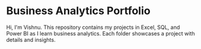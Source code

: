 # Business Analytics Portfolio
Hi, I'm Vishnu. This repository contains my projects in Excel, SQL, and Power BI as I learn business analytics. Each folder showcases a project with details and insights. 
